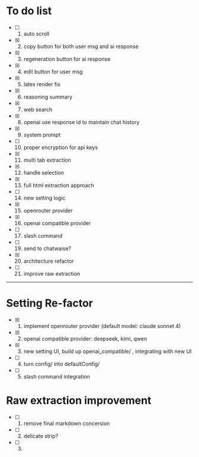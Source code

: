 # To do list

- [ ] 1. auto scroll
- [x] 2. copy button for both user msg and ai response
- [x] 3. regeneration button for ai response
- [x] 4. edit button for user msg
- [x] 5. latex render fix
- [x] 6. reasoning summary
- [x] 7. web search
- [x] 8. openai use response id to maintain chat history
- [x] 9. system prompt
- [ ] 10. proper encryption for api keys
- [x] 11. multi tab extraction
- [x] 12. handle selection
- [x] 13. full html extraction approach
- [ ] 14. new setting logic
- [x] 15. openrouter provider
- [x] 16. openai compatible provider
- [ ] 17. slash command
- [ ] 19. send to chatwaise?
- [x] 20. architecture refactor
- [ ] 21. improve raw extraction

---

# Setting Re-factor

- [x] 1. implement openrouter provider (default model: claude sonnet 4)
- [x] 2. openai compatible provider: deepseek, kimi, qwen
- [x] 3. new setting UI, build up openai_compatible/ , integrating with new UI
- [ ] 4. turn config/ into defaultConfig/
- [ ] 5. slash command integration

# Raw extraction improvement

- [ ] 1. remove final markdown concersion
- [ ] 2. delicate strip?
- [ ] 3.
